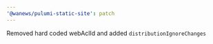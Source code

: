 ```yaml
---
'@wanews/pulumi-static-site': patch
---
```


Removed hard coded webAclId and added `distributionIgnoreChanges`
